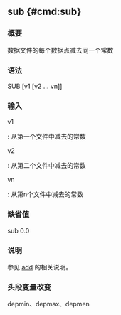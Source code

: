 ## sub {#cmd:sub}

### 概要

数据文件的每个数据点减去同一个常数

### 语法

SUB \[v1 \[v2 ... vn\]\]

### 输入

v1

:   从第一个文件中减去的常数

v2

:   从第二个文件中减去的常数

vn

:   从第n个文件中减去的常数

### 缺省值

sub 0.0

### 说明

参见 [add](/commands/add.md) 的相关说明。

### 头段变量改变

depmin、depmax、depmen
